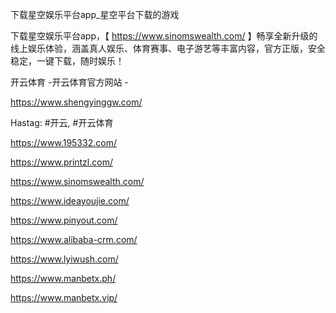 下载星空娱乐平台app_星空平台下载的游戏

下载星空娱乐平台app，【 https://www.sinomswealth.com/ 】畅享全新升级的线上娱乐体验，涵盖真人娱乐、体育赛事、电子游艺等丰富内容，官方正版，安全稳定，一键下载，随时娱乐！

开云体育 -开云体育官方网站 -

https://www.shengyinggw.com/

Hastag: #开云, #开云体育

https://www.195332.com/

https://www.printzl.com/

https://www.sinomswealth.com/

https://www.ideayoujie.com/

https://www.pinyout.com/

https://www.alibaba-crm.com/

https://www.lyiwush.com/

https://www.manbetx.ph/

https://www.manbetx.vip/
